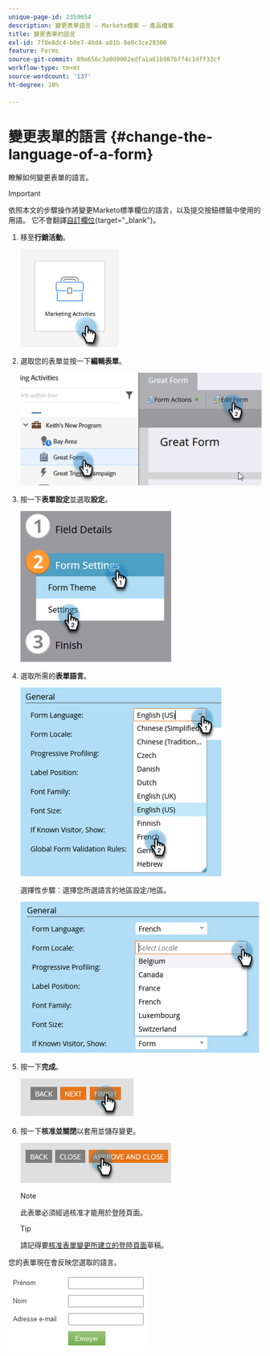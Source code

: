 ```yaml
---
unique-page-id: 2359654
description: 變更表單語言 — Marketo檔案 — 產品檔案
title: 變更表單的語言
exl-id: 7f8e8dc4-b0e7-4bd4-a81b-9e0c3ce29300
feature: Forms
source-git-commit: 09a656c3a0d0002edfa1a61b987bff4c1dff33cf
workflow-type: tm+mt
source-wordcount: '137'
ht-degree: 10%

---
```


# 變更表單的語言 {#change-the-language-of-a-form}

瞭解如何變更表單的語言。

>[!IMPORTANT]
>
>依照本文的步驟操作將變更Marketo標準欄位的語言，以及提交按鈕標籤中使用的用語。 它不會翻譯[自訂欄位](/help/marketo/product-docs/administration/field-management/create-a-custom-field-in-marketo.md){target="_blank"}。

1. 移至&#x200B;**行銷活動**。

   ![](assets/change-the-language-of-a-form-1.png)

1. 選取您的表單並按一下&#x200B;**編輯表單**。

   ![](assets/change-the-language-of-a-form-2.png)

1. 按一下&#x200B;**表單設定**&#x200B;並選取&#x200B;**設定**。

   ![](assets/change-the-language-of-a-form-3.png)

1. 選取所需的&#x200B;**表單語言**。

   ![](assets/change-the-language-of-a-form-4.png)

   選擇性步驟：選擇您所選語言的地區設定/地區。

   ![](assets/change-the-language-of-a-form-5.png)

1. 按一下&#x200B;**完成**。

   ![](assets/change-the-language-of-a-form-6.png)

1. 按一下&#x200B;**核准並關閉**&#x200B;以套用並儲存變更。

   ![](assets/change-the-language-of-a-form-7.png)

   >[!NOTE]
   >
   >此表單必須經過核准才能用於登陸頁面。

   >[!TIP]
   >
   >請記得要[核准表單變更所建立的登陸頁面](/help/marketo/product-docs/demand-generation/landing-pages/understanding-landing-pages/approve-unapprove-or-delete-a-landing-page.md)草稿。

您的表單現在會反映您選取的語言。

![](assets/change-the-language-of-a-form-8.png)
